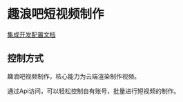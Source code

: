 # 趣浪吧短视频制作
[集成开发配置文档](https://nihaox1.github.io/ai-video-docs/)

## 控制方式
趣浪吧视频制作，核心能力为云端渲染制作视频。

通过Api访问，可以轻松控制自有账号，批量进行短视频的制作。